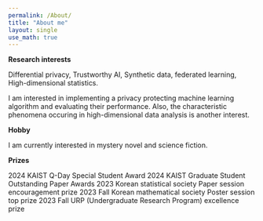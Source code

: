 ```yaml
---
permalink: /About/
title: "About me"
layout: single
use_math: true
---
```


__Research interests__

Differential privacy, Trustworthy AI, Synthetic data, federated learning, High-dimensional statistics.

I am interested in implementing a privacy protecting machine learning algorithm and evaluating their performance. Also, the characteristic phenomena occuring in high-dimensional data analysis is another interest.

__Hobby__

I am currently interested in mystery novel and science fiction.

__Prizes__

2024 KAIST Q-Day Special Student Award
2024 KAIST Graduate Student Outstanding Paper Awards
2023 Korean statistical society Paper session encouragement prize
2023 Fall Korean mathematical society Poster session top prize
2023 Fall URP (Undergraduate Research Program) excellence prize
